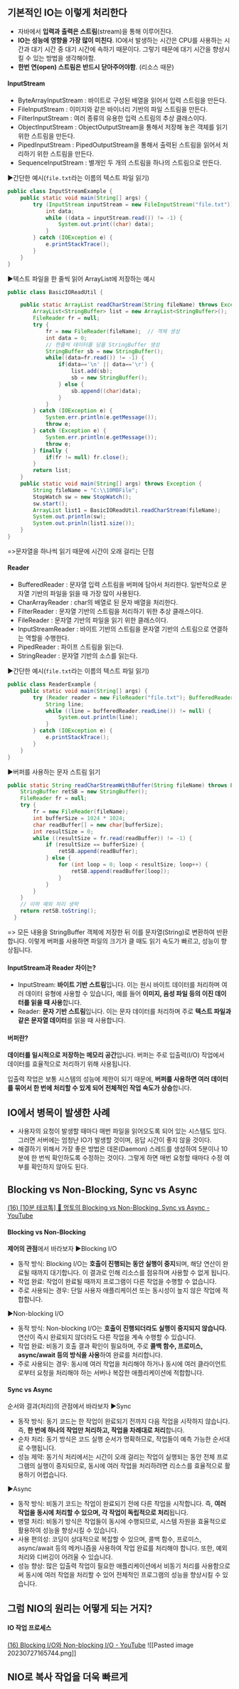 ## 기본적인 IO는 이렇게 처리한다
- 자바에서 **입력과 출력은 스트림**(stream)을 통해 이루어진다.
- **IO는 성능에 영향을 가장 많이 미친다**. IO에서 발생하는 시간은 CPU를 사용하는 시간과 대기 시간 중 대기 시간에 속하기 때문이다. 그렇기 때문에 대기 시간을 향상시킬 수 있는 방법을 생각해야함.
- **한번 연(open) 스트림은 반드시 닫아주어야함**. (리소스 때문)

#### InputStream
- ByteArrayInputStream : 바이트로 구성된 배열을 읽어서 입력 스트림을 만든다.
- FileInputStream : 이미지와 같은 바이너리 기반의 파일 스트림을 만든다.
- FilterInputStream : 여러 종류의 유용한 입력 스트림의 추상 클래스이다.
- ObjectInputStream : ObjectOutputStream을 통해서 저장해 놓은 객체를 읽기 위한 스트림을 만든다.
- PipedInputStream : PipedOutputStream을 통해서 출력된 스트림을 읽어서 처리하기 위한 스트림을 만든다.
- SequenceInputStream : 별개인 두 개의 스트림을 하나의 스트림으로 만든다.

▶간단한 예시(`file.txt`라는 이름의 텍스트 파일 읽기)
```java
public class InputStreamExample {
    public static void main(String[] args) {
        try (InputStream inputStream = new FileInputStream("file.txt")) {
            int data;
            while ((data = inputStream.read()) != -1) {
                System.out.print((char) data);
            }
        } catch (IOException e) {
            e.printStackTrace();
        }
    }
}
```

▶텍스트 파일을 한 줄씩 읽어 ArrayList에 저장하는 예시
```java
public class BasicIOReadUtil {

    public static ArrayList readCharStream(String fileName) throws Exception {
        ArrayList<StringBuffer> list = new ArrayList<StringBuffer>();
        FileReader fr = null;
        try {
            fr = new FileReader(fileName);  // 객체 생성
            int data = 0;
            // 한줄씩 데이터를 담을 StringBuffer 생성
            StringBuffer sb = new StringBuffer();
            while((data=fr.read()) != -1) {
                if(data=='\n' || data=='\r') {
                    list.add(sb);
                    sb = new StringBuffer();
                } else {
                    sb.append((char)data);
                }
            }
        } catch (IOException e) {
            System.err.println(e.getMessage());
            throw e;
        } catch (Exception e) {
            System.err.println(e.getMessage());
            throw e;
        } finally {
            if(fr != null) fr.close();
        }
        return list;
    }
    public static void main(String[] args) throws Exception {
        String fileName = "C:\\10MBFile";
        StopWatch sw = new StopWatch();
        sw.start();
        ArrayList list1 = BasicIOReadUtil.readCharStream(fileName);
        System.out.println(sw);
        System.out.prinln(list1.size());
    }
}
```
=>문자열을 하나씩 읽기 때문에 시간이 오래 걸리는 단점

#### Reader
- BufferedReader : 문자열 입력 스트림을 버퍼에 담아서 처리한다. 일반적으로 문자열 기반의 파일을 읽을 때 가장 많이 사용된다.
- CharArrayReader : char의 배열로 된 문자 배열을 처리한다.
- FilterReader : 문자열 기반의 스트림을 처리하기 위한 추상 클래스이다.
- FileReader : 문자열 기반의 파일을 읽기 위한 클래스이다.
- InputStreamReader : 바이트 기반의 스트림을 문자열 기반의 스트림으로 연결하는 역할을 수행한다.
- PipedReader : 파이프 스트림을 읽는다.
- StringReader : 문자열 기반의 소스를 읽는다.

▶간단한 예시(`file.txt`라는 이름의 텍스트 파일 읽기)
```java
public class ReaderExample {
    public static void main(String[] args) {
        try (Reader reader = new FileReader("file.txt"); BufferedReader bufferedReader = new BufferedReader(reader)) {
            String line;
            while ((line = bufferedReader.readLine()) != null) {
                System.out.println(line);
            }
        } catch (IOException e) {
            e.printStackTrace();
        }
    }
}
```

▶버퍼를 사용하는 문자 스트림 읽기
```java
public static String readCharStreamWithBuffer(String fileName) throws Exception {
    StringBuffer retSB = new StringBuffer();
    FileReader fr = null;
    try {
        fr = new FileReader(fileName);
        int bufferSize = 1024 * 1024;
        char readBuffer[] = new char[bufferSize];
        int resultSize = 0;
        while ((resultSize = fr.read(readBuffer)) != -1) {
            if (resultSize == bufferSize) {
                retSB.append(readBuffer);
            } else {
                for (int loop = 0; loop < resultSize; loop++) {
                    retSB.append(readBuffer[loop]);
                }
            }
        }
    }
    // 이하 예외 처리 생략
    return retSB.toString();
  }
```
=> 모든 내용을 StringBuffer 객체에 저장한 뒤 이를 문자열(String)로 변환하여 반환합니다. 이렇게 버퍼를 사용하면 파일의 크기가 클 때도 읽기 속도가 빠르고, 성능이 향상됩니다.

#### InputStream과 Reader 차이는?
- InputStream: **바이트 기반 스트림**입니다. 이는 원시 바이트 데이터를 처리하며 여러 데이터 유형에 사용할 수 있습니다, 예를 들어 **이미지, 음성 파일 등의 이진 데이터를 읽을 때 사용**합니다.
- Reader: **문자 기반 스트림**입니다. 이는 문자 데이터를 처리하며 주로 **텍스트 파일과 같은 문자열 데이터**를 읽을 때 사용합니다.

#### 버퍼란?
**데이터를 일시적으로 저장하는 메모리 공간**입니다. 버퍼는 주로 입출력(I/O) 작업에서 데이터를 효율적으로 처리하기 위해 사용됩니다.

입출력 작업은 보통 시스템의 성능에 제한이 되기 때문에, **버퍼를 사용하면 여러 데이터를 묶어서 한 번에 처리할 수 있게 되어 전체적인 작업 속도가 상승**합니다.


## IO에서 병목이 발생한 사례
- 사용자의 요청이 발생할 때마다 매번 파일을 읽어오도록 되어 있는 시스템도 있다. 그러면 서버에는 엄청난 IO가 발생할 것이며, 응답 시간이 좋지 않을 것이다.
- 해결하기 위해서 가장 좋은 방법은 데몬(Daemon) 스레드를 생성하여 5분이나 10분에 한 번씩 확인하도록 수정하는 것이다. 그렇게 하면 매번 요청할 때마다 수정 여부를 확인하지 않아도 된다.


## Blocking vs Non-Blocking, Sync vs Async
[(16) [10분 테코톡] 🐰 멍토의 Blocking vs Non-Blocking, Sync vs Async - YouTube](https://www.youtube.com/watch?v=oEIoqGd-Sns)
#### Blocking vs Non-Blocking
**제어의 관점**에서 바라보자
▶Blocking I/O
- 동작 방식: Blocking I/O는 **호출이 진행되는 동안 실행이 중지**되며, 해당 연산이 완료될 때까지 대기합니다. 이 결과로 인해 리소스를 점유하며 사용할 수 없게 됩니다.
- 작업 완료: 작업이 완료될 때까지 프로그램이 다른 작업을 수행할 수 없습니다.
- 주로 사용되는 경우: 단일 사용자 애플리케이션 또는 동시성이 높지 않은 작업에 적합합니다.

▶Non-blocking I/O
- 동작 방식: Non-blocking I/O는 **호출이 진행되더라도 실행이 중지되지 않습니다.** 연산이 즉시 완료되지 않더라도 다른 작업을 계속 수행할 수 있습니다.
- 작업 완료: 비동기 호출 결과 확인이 필요하며, 주로 **콜백 함수, 프로미스, async/await 등의 방식을 사용**하여 완료를 처리합니다.
- 주로 사용되는 경우: 동시에 여러 작업을 처리해야 하거나 동시에 여러 클라이언트로부터 요청을 처리해야 하는 서버나 복잡한 애플리케이션에 적합합니다.

#### Sync vs Async
순서와 결과(처리)의 관점에서 바라보자
▶Sync
- 동작 방식: 동기 코드는 한 작업이 완료되기 전까지 다음 작업을 시작하지 않습니다. 즉, **한 번에 하나의 작업만 처리하고, 작업을 차례대로 처리**합니다.
- 순차 처리: 동기 방식은 코드 실행 순서가 명확하므로, 작업들이 예측 가능한 순서대로 수행됩니다.
- 성능 제약: 동기식 처리에서는 시간이 오래 걸리는 작업이 실행되는 동안 전체 프로그램의 실행이 중지되므로, 동시에 여러 작업을 처리하려면 리소스를 효율적으로 활용하기 어렵습니다.

▶Async
- 동작 방식: 비동기 코드는 작업이 완료되기 전에 다른 작업을 시작합니다. 즉, **여러 작업을 동시에 처리할 수 있으며, 각 작업이 독립적으로 처리**됩니다.
- 병렬 처리: 비동기 방식은 작업들이 동시에 수행되므로, 시스템 자원을 효율적으로 활용하여 성능을 향상시킬 수 있습니다.
- 사용 편의성: 코딩이 상대적으로 복잡할 수 있으며, 콜백 함수, 프로미스, async/await 등의 메커니즘을 사용하여 작업 완료를 처리해야 합니다. 또한, 예외 처리와 디버깅이 어려울 수 있습니다.
- 성능 향상: 많은 입출력 작업이 필요한 애플리케이션에서 비동기 처리를 사용함으로써 동시에 여러 작업을 처리할 수 있어 전체적인 프로그램의 성능을 향상시킬 수 있습니다.

## 그럼 NIO의 원리는 어떻게 되는 거지?

#### IO 작업 프로세스
[(16) Blocking I/O와 Non-blocking I/O - YouTube](https://www.youtube.com/watch?v=XNGfl3sfErc)
![[Pasted image 20230727165744.png]]

## NIO로 복사 작업을 더욱 빠르게
